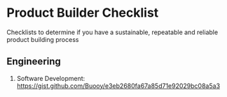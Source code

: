 # Product Builder Checklist

Checklists to determine if you have a sustainable, repeatable and reliable product building process

## Engineering

1.  Software Development: https://gist.github.com/Buooy/e3eb2680fa67a85d71e92029bc08a5a3
